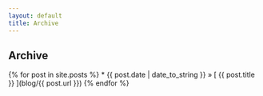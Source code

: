 ```yaml
---
layout: default
title: Archive
---
```


<section id="archive">
<h2>Archive</h2>
{% for post in site.posts %}
  * {{ post.date | date_to_string }} &raquo; [ {{ post.title }} ](blog/{{ post.url }})
{% endfor %}
</section>